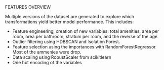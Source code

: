 FEATURES OVERVIEW

Multiple versions of the dataset are generated to explore which transformations yield better model performance. This includes:

- Feature engineering, creation of new variables: total amenities, area per room, area per bathroom, stratum per room, and the reverse of the age.
- Outlier filtering using HDBSCAN and Isolation Forest.
- Feature selection using the importances with RandomForestRegressor. Most of the ammenies were drop.
- Data scaling using RobustScaler from scikitlearn
- One hot encoding of the variables
